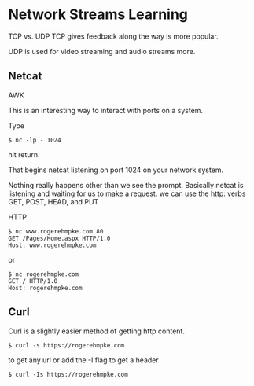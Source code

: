# Network Streams Learning

TCP vs. UDP
TCP gives feedback along the way is more popular.

UDP is used for video streaming and audio streams more.

## Netcat

AWK

This is an interesting way to interact with ports on a system.

Type

	$ nc -lp - 1024

hit return.

That begins netcat listening on port 1024 on your network system.

Nothing really happens other than we see the prompt. Basically netcat is listening and waiting for us to make a request. we can use the http: verbs GET, POST, HEAD, and PUT

HTTP

	$ nc www.rogerehmpke.com 80
	GET /Pages/Home.aspx HTTP/1.0
	Host: www.rogerehmpke.com
	
or

	$ nc rogerehmpke.com 
	GET / HTTP/1.0
	Host: rogerehmpke.com
	

## Curl 

Curl is a slightly easier method of getting http content.

	$ curl -s https://rogerehmpke.com
	
to get any url or add the -I flag to get a header

	$ curl -Is https://rogerehmpke.com
	